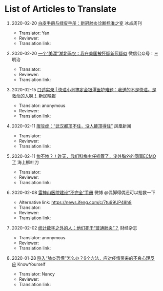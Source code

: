 # List of Articles to Translate

1. 2020-02-20 [白皮手册与绿皮手册：新冠肺炎诊断标准之变](https://mp.weixin.qq.com/s/vysNta8IU2wbRBv-c3aS4Q?from=groupmessage&scene=1&subscene=10000&clicktime=1582387639&enterid=1582387639) 冰点周刊

   * Translator: Yan
   * Reviewer:
   * Translation link:

1. 2020-02-20 [一个“美漂”湖北码农：我在美国被怀疑新冠疑似](https://m.huxiu.com/article/340567.html) 微信公众号：三明治

   * Translator:
   * Reviewer:
   * Translation link:

1. 2020-02-15 [口述实录 | 快递小哥搞定金银潭医护难题：我送的不是快递，是救命的人啊！](https://new.qq.com/rain/a/20200215A0H6S3) 新民晚报

   * Translator: anonymous
   * Reviewer:
   * Translation link:

1. 2020-02-11 [唐驳虎：“武汉都顶不住，没人能顶得住”](https://news.ifeng.com/c/7tzGCyheeUi) 凤凰新闻

   * Translator:
   * Reviewer:
   * Translation link:

1. 2020-02-11 [惨不惨？！昨天，我们科梅主任插管了，泌外胸外的同事ECMO了](https://mp.weixin.qq.com/s/swWd1ukRdPxrHAjVVJhA6Q) 海上柳叶刀

   * Translator:
   * Reviewer:
   * Translation link:

1. 2020-02-08 [雷神山医院建设“不完全”手册](https://ww3.sinaimg.cn/bmiddle/67626515ly1gboqqazuwcj20u0cgl1l5.jpg) 微博 @偶脚得偶还可以抢救一下

   * Alternative link: https://news.ifeng.com/c/7tu99UP48h8
   * Translator:
   * Reviewer:
   * Translation link:

1. 2020-02-02 [统计数字之外的人：他们死于“普通肺炎”？](https://club.6parkbbs.com/bolun/index.php?app=forum&act=threadview&tid=15627817) 财经杂志

   * Translator: anonymous
   * Reviewer:
   * Translation link:

1. 2020-01-28 [陷入“肺炎恐慌”怎么办？6个方法，应对疫情带来的不良心理反应](https://mp.weixin.qq.com/s/3wvc_Brls_HffkmR9vP9Mw) KnowYourself

   * Translator: Nancy
   * Reviewer:
   * Translation link:

